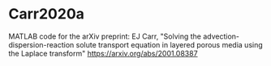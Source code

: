 # Carr2020a

MATLAB code for the arXiv preprint:
EJ Carr, "Solving the advection-dispersion-reaction solute transport equation in layered porous media using the Laplace transform" https://arxiv.org/abs/2001.08387
